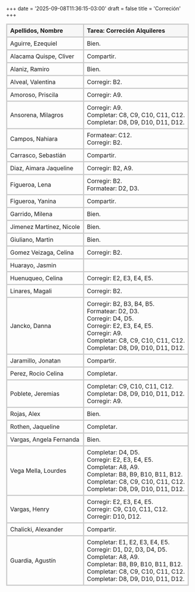 +++
date = '2025-09-08T11:36:15-03:00'
draft = false
title = 'Correción'
+++

<style>
	table { border-collapse: collapse; width: 100%; }
	th, td { border: 3px solid #ccc; padding: 6px 8px; text-align: left; }
	thead { background: #f7f7f7; }
</style>

<table>
  <thead>
    <tr>
      <th>Apellidos, Nombre</th>
      <th>Tarea: Correción Alquileres</th>
    </tr>
  </thead>
  <tbody>
    <tr>
      <td>Aguirre, Ezequiel</td>
      <td>Bien.</td>
    </tr>
    <tr>
      <td>Alacama Quispe, Cliver</td>
      <td>Compartir.</td>
    </tr>
    <tr>
      <td>Alaniz, Ramiro</td>
      <td>Bien.</td>
    </tr>
    <tr>
      <td>Alveal, Valentina</td>
      <td>Corregir: B2.</td>
    </tr>
    <tr>
      <td>Amoroso, Priscila</td>
      <td>Corregir: A9.</td>
    </tr>
    <tr>
      <td>Ansorena, Milagros</td>
						<td>Corregir: A9.<br>Completar: C8, C9, C10, C11, C12.<br>Completar: D8, D9, D10, D11, D12.</td>
    </tr>
    <tr>
      <td>Campos, Nahiara</td>
						<td>Formatear: C12.<br>Corregir: B2.</td>
    </tr>
    <tr>
      <td>Carrasco, Sebastián</td>
      <td>Compartir.</td>
    </tr>
    <tr>
      <td>Diaz, Aimara Jaqueline</td>
      <td>Corregir: B2, A9.</td>
    </tr>
    <tr>
      <td>Figueroa, Lena</td>
						<td>Corregir: B2.<br>Formatear: D2, D3.</td>
    </tr>
    <tr>
      <td>Figueroa, Yanina</td>
      <td>Compartir.</td>
    </tr>
    <tr>
      <td>Garrido, Milena</td>
      <td>Bien.</td>
    </tr>
    <tr>
      <td>Jimenez Martinez, Nicole</td>
      <td>Bien.</td>
    </tr>
    <tr>
      <td>Giuliano, Martin</td>
      <td>Bien.</td>
    </tr>
    <tr>
      <td>Gomez Veizaga, Celina</td>
      <td>Corregir: B2.</td>
    </tr>
    <tr>
      <td>Huarayo, Jasmin</td>
      <td></td>
    </tr>
    <tr>
      <td>Huenuqueo, Celina</td>
      <td>Corregir: E2, E3, E4, E5.</td>
    </tr>
    <tr>
      <td>Linares, Magali</td>
      <td>Corregir: B2.</td>
    </tr>
    <tr>
      <td>Jancko, Danna</td>
						<td>Corregir: B2, B3, B4, B5.<br>Formatear: D2, D3.<br>Corregir: D4, D5.<br>Corregir: E2, E3, E4, E5.<br>Corregir: A9.<br>Completar: C8, C9, C10, C11, C12.<br>Completar: D8, D9, D10, D11, D12.</td>
    </tr>
    <tr>
      <td>Jaramillo, Jonatan</td>
      <td>Compartir.</td>
    </tr>
    <tr>
      <td>Perez, Rocio Celina</td>
      <td>Completar.</td>
    </tr>
    <tr>
      <td>Poblete, Jeremias</td>
						<td>Completar: C9, C10, C11, C12.<br>Completar: D8, D9, D10, D11, D12.<br>Corregir: A9.</td>
    </tr>
    <tr>
      <td>Rojas, Alex</td>
      <td>Bien.</td>
    </tr>
    <tr>
      <td>Rothen, Jaqueline</td>
      <td>Completar.</td>
    </tr>
    <tr>
      <td>Vargas, Angela Fernanda</td>
      <td>Bien.</td>
    </tr>
    <tr>
      <td>Vega Mella, Lourdes</td>
						<td>Completar: D4, D5.<br>Corregir: E2, E3, E4, E5.<br>Completar: A8, A9.<br>Completar: B8, B9, B10, B11, B12.<br>Completar: C8, C9, C10, C11, C12.<br>Completar: D8, D9, D10, D11, D12.</td>
    </tr>
    <tr>
      <td>Vargas, Henry</td>
						<td>Corregir: E2, E3, E4, E5.<br>Corregir: C9, C10, C11, C12.<br>Corregir: D10, D12.</td>
    </tr>
    <tr>
      <td>Chalicki, Alexander</td>
      <td>Compartir.</td>
    </tr>
    <tr>
      <td>Guardia, Agustín</td>
						<td>Completar: E1, E2, E3, E4, E5.<br>Corregir: D1, D2, D3, D4, D5.<br>Completar: A8, A9.<br>Completar: B8, B9, B10, B11, B12.<br>Completar: C8, C9, C10, C11, C12.<br>Completar: D8, D9, D10, D11, D12.</td>
    </tr>
  </tbody>
</table>

